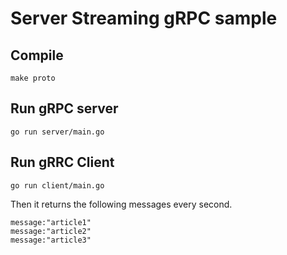 # Server Streaming gRPC sample

## Compile
```
make proto
```

## Run gRPC server
```
go run server/main.go
```

## Run gRRC Client
```
go run client/main.go
```

Then it returns the following messages every second.
```
message:"article1" 
message:"article2" 
message:"article3" 
```
